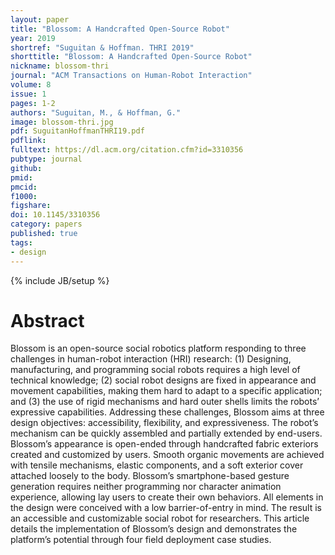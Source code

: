 ```yaml
---
layout: paper
title: "Blossom: A Handcrafted Open-Source Robot"
year: 2019
shortref: "Suguitan & Hoffman. THRI 2019"
shorttitle: "Blossom: A Handcrafted Open-Source Robot"
nickname: blossom-thri
journal: "ACM Transactions on Human-Robot Interaction"
volume: 8
issue: 1
pages: 1-2
authors: "Suguitan, M., & Hoffman, G."
image: blossom-thri.jpg
pdf: SuguitanHoffmanTHRI19.pdf
pdflink:  
fulltext: https://dl.acm.org/citation.cfm?id=3310356
pubtype: journal
github: 
pmid:  
pmcid: 
f1000: 
figshare: 
doi: 10.1145/3310356
category: papers
published: true
tags:
- design
---
```

{% include JB/setup %}

# Abstract 

Blossom is an open-source social robotics platform responding to three challenges in human-robot interaction (HRI) research: (1) Designing, manufacturing, and programming social robots requires a high level of technical knowledge; (2) social robot designs are fixed in appearance and movement capabilities, making them hard to adapt to a specific application; and (3) the use of rigid mechanisms and hard outer shells limits the robots’ expressive capabilities. Addressing these challenges, Blossom aims at three design objectives: accessibility, flexibility, and expressiveness. The robot’s mechanism can be quickly assembled and partially extended by end-users. Blossom’s appearance is open-ended through handcrafted fabric exteriors created and customized by users. Smooth organic movements are achieved with tensile mechanisms, elastic components, and a soft exterior cover attached loosely to the body. Blossom’s smartphone-based gesture generation requires neither programming nor character animation experience, allowing lay users to create their own behaviors. All elements in the design were conceived with a low barrier-of-entry in mind. The result is an accessible and customizable social robot for researchers. This article details the implementation of Blossom’s design and demonstrates the platform’s potential through four field deployment case studies.
